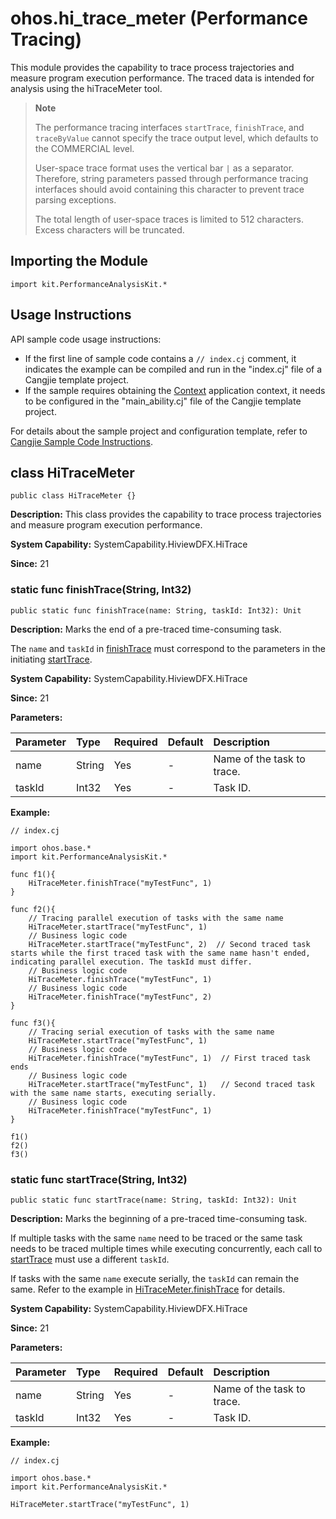 # ohos.hi_trace_meter (Performance Tracing)

This module provides the capability to trace process trajectories and measure program execution performance. The traced data is intended for analysis using the hiTraceMeter tool.

> **Note**
>
> The performance tracing interfaces `startTrace`, `finishTrace`, and `traceByValue` cannot specify the trace output level, which defaults to the COMMERCIAL level.
>
> User-space trace format uses the vertical bar `|` as a separator. Therefore, string parameters passed through performance tracing interfaces should avoid containing this character to prevent trace parsing exceptions.
>
> The total length of user-space traces is limited to 512 characters. Excess characters will be truncated.

## Importing the Module

```cangjie
import kit.PerformanceAnalysisKit.*
```

## Usage Instructions

API sample code usage instructions:

- If the first line of sample code contains a `// index.cj` comment, it indicates the example can be compiled and run in the "index.cj" file of a Cangjie template project.
- If the sample requires obtaining the [Context](../AbilityKit/cj-apis-app-ability-ui_ability.md#class-context) application context, it needs to be configured in the "main_ability.cj" file of the Cangjie template project.

For details about the sample project and configuration template, refer to [Cangjie Sample Code Instructions](../../cj-development-intro.md#cangjie-sample-code-instructions).

## class HiTraceMeter

```cangjie
public class HiTraceMeter {}
```

**Description:** This class provides the capability to trace process trajectories and measure program execution performance.

**System Capability:** SystemCapability.HiviewDFX.HiTrace

**Since:** 21

### static func finishTrace(String, Int32)

```cangjie
public static func finishTrace(name: String, taskId: Int32): Unit
```

**Description:** Marks the end of a pre-traced time-consuming task.

The `name` and `taskId` in [finishTrace](#static-func-finishtracestring-int32) must correspond to the parameters in the initiating [startTrace](#static-func-starttracestring-int32).

**System Capability:** SystemCapability.HiviewDFX.HiTrace

**Since:** 21

**Parameters:**

| Parameter | Type | Required | Default | Description |
|:---|:---|:---|:---|:---|
| name | String | Yes | - | Name of the task to trace. |
| taskId | Int32 | Yes | - | Task ID. |

**Example:**

<!-- compile -->

```cangjie
// index.cj

import ohos.base.*
import kit.PerformanceAnalysisKit.*

func f1(){
    HiTraceMeter.finishTrace("myTestFunc", 1)
}

func f2(){
    // Tracing parallel execution of tasks with the same name
    HiTraceMeter.startTrace("myTestFunc", 1)
    // Business logic code
    HiTraceMeter.startTrace("myTestFunc", 2)  // Second traced task starts while the first traced task with the same name hasn't ended, indicating parallel execution. The taskId must differ.
    // Business logic code
    HiTraceMeter.finishTrace("myTestFunc", 1)
    // Business logic code
    HiTraceMeter.finishTrace("myTestFunc", 2)
}

func f3(){
    // Tracing serial execution of tasks with the same name
    HiTraceMeter.startTrace("myTestFunc", 1)
    // Business logic code
    HiTraceMeter.finishTrace("myTestFunc", 1)  // First traced task ends
    // Business logic code
    HiTraceMeter.startTrace("myTestFunc", 1)   // Second traced task with the same name starts, executing serially.
    // Business logic code
    HiTraceMeter.finishTrace("myTestFunc", 1)
}

f1()
f2()
f3()
```

### static func startTrace(String, Int32)

```cangjie
public static func startTrace(name: String, taskId: Int32): Unit
```

**Description:** Marks the beginning of a pre-traced time-consuming task.

If multiple tasks with the same `name` need to be traced or the same task needs to be traced multiple times while executing concurrently, each call to [startTrace](#static-func-starttracestring-int32) must use a different `taskId`.

If tasks with the same `name` execute serially, the `taskId` can remain the same. Refer to the example in [HiTraceMeter.finishTrace](#static-func-finishtracestring-int32) for details.

**System Capability:** SystemCapability.HiviewDFX.HiTrace

**Since:** 21

**Parameters:**

| Parameter | Type | Required | Default | Description |
|:---|:---|:---|:---|:---|
| name | String | Yes | - | Name of the task to trace. |
| taskId | Int32 | Yes | - | Task ID. |

**Example:**

<!-- compile -->

```cangjie
// index.cj

import ohos.base.*
import kit.PerformanceAnalysisKit.*

HiTraceMeter.startTrace("myTestFunc", 1)
```